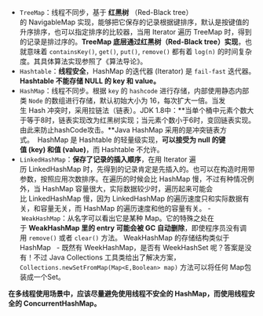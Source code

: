 - `TreeMap`：线程不同步，基于 **红黑树** （Red-Black tree）的 NavigableMap 实现，能够把它保存的记录根据键排序，默认是按键值的升序排序，也可以指定排序的比较器，当用 Iterator 遍历 TreeMap 时，得到的记录是排过序的。**TreeMap 底层通过红黑树（Red-Black tree）实现**，也就意味着 `containsKey()`, `get()`, `put()`, `remove()` 都有着 `log(n)` 的时间复杂度。其具体算法实现参照了《算法导论》。
- `Hashtable`：**线程安全**，HashMap 的迭代器 \(Iterator\) 是 `fail-fast` 迭代器。**Hashtable 不能存储 NULL 的 key 和 value。**
- `HashMap`：线程不同步。根据 `key` 的 `hashcode` 进行存储，内部使用静态内部类 `Node` 的数组进行存储，默认初始大小为 16，每次扩大一倍。当发生 Hash 冲突时，采用拉链法（链表）。JDK 1.8中：**当单个桶中元素个数大于等于8时，链表实现改为红黑树实现；当元素个数小于6时，变回链表实现。由此来防止hashCode攻击。**Java HashMap 采用的是冲突链表方式。  HashMap 是 Hashtable 的轻量级实现，**可以接受为 null 的键值 (key) 和值 (value)**，而 Hashtable 不允许。
- `LinkedHashMap`：**保存了记录的插入顺序**，在用 Iterator 遍历 LinkedHashMap 时，先得到的记录肯定是先插入的。也可以在构造时用带参数，按照应用次数排序。在遍历的时候会比 HashMap 慢，不过有种情况例外，当 HashMap 容量很大，实际数据较少时，遍历起来可能会比 LinkedHashMap 慢，因为 LinkedHashMap 的遍历速度只和实际数据有关，和容量无关，而 HashMap 的遍历速度和他的容量有关。
- `WeakHashMap`：从名字可以看出它是某种 Map。它的特殊之处在于 **WeakHashMap 里的 entry 可能会被 GC 自动删除**，即使程序员没有调用 `remove()` 或者 `clear()` 方法。 WeakHashMap 的存储结构类似于HashMap
  - 既然有 WeekHashMap，是否有 WeekHashSet 呢？答案是没有！不过 Java Collections 工具类给出了解决方案，`Collections.newSetFromMap(Map<E,Boolean> map)` 方法可以将任何 Map包装成一个Set。



**在多线程使用场景中，应该尽量避免使用线程不安全的 HashMap，而使用线程安全的 ConcurrentHashMap。**